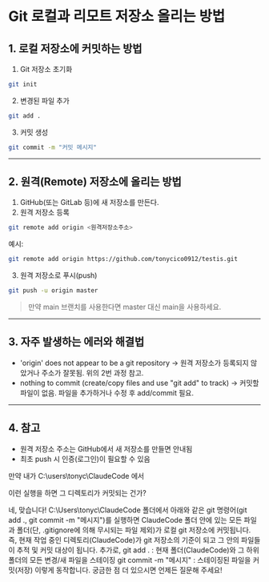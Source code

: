 # Git 로컬과 리모트 저장소 올리는 방법

## 1. 로컬 저장소에 커밋하는 방법

1. Git 저장소 초기화
```bash
git init
```
2. 변경된 파일 추가
```bash
git add .
```
3. 커밋 생성
```bash
git commit -m "커밋 메시지"
```

---

## 2. 원격(Remote) 저장소에 올리는 방법

1. GitHub(또는 GitLab 등)에 새 저장소를 만든다.
2. 원격 저장소 등록
```bash
git remote add origin <원격저장소주소>
```
예시:
```bash
git remote add origin https://github.com/tonycico0912/testis.git
```
3. 원격 저장소로 푸시(push)
```bash
git push -u origin master
```

> 만약 main 브랜치를 사용한다면 master 대신 main을 사용하세요.

---

## 3. 자주 발생하는 에러와 해결법
- 'origin' does not appear to be a git repository
  → 원격 저장소가 등록되지 않았거나 주소가 잘못됨. 위의 2번 과정 참고.
- nothing to commit (create/copy files and use "git add" to track)
  → 커밋할 파일이 없음. 파일을 추가하거나 수정 후 add/commit 필요.

---

## 4. 참고
- 원격 저장소 주소는 GitHub에서 새 저장소를 만들면 안내됨
- 최초 push 시 인증(로그인)이 필요할 수 있음 



만약 내가 C:\users\tonyc\ClaudeCode 에서  

이런 실행을 하면 그 디렉토리가 커밋되는 건가?

네, 맞습니다!
C:\Users\tonyc\ClaudeCode 폴더에서
아래와 같은 git 명령어(git add ., git commit -m "메시지")를 실행하면
ClaudeCode 폴더 안에 있는 모든 파일과 폴더(단, .gitignore에 의해 무시되는 파일 제외)가
로컬 git 저장소에 커밋됩니다.
즉,
현재 작업 중인 디렉토리(ClaudeCode)가 git 저장소의 기준이 되고
그 안의 파일들이 추적 및 커밋 대상이 됩니다.
추가로,
git add . : 현재 폴더(ClaudeCode)와 그 하위 폴더의 모든 변경/새 파일을 스테이징
git commit -m "메시지" : 스테이징된 파일을 커밋(저장)
이렇게 동작합니다.
궁금한 점 더 있으시면 언제든 질문해 주세요!